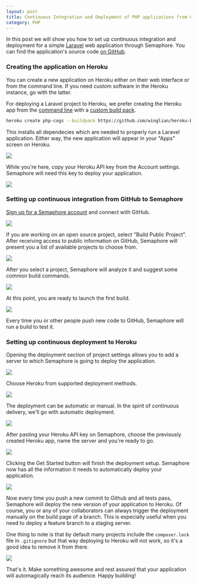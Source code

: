 ```yaml
---
layout: post
title: Continuous Integration and Deployment of PHP applications from GitHub to Heroku with Semaphore
category: PHP
---
```


In this post we will show you how to set up continuous integration and deployment
for a simple [Laravel]("http://laravel.com") web application through Semaphore.
You can find the application's source code
[on GitHub](https://github.com/ervinb/php-base-app).

### Creating the application on Heroku

You can create a new application on Heroku either on their web interface or
from the command line. If you need custom software in the Heroku instance,
go with the latter.

For deploying a Laravel project to Heroku, we prefer creating the Heroku app from
the [command line](https://devcenter.heroku.com/categories/command-line) with
a [custom build pack](https://devcenter.heroku.com/articles/buildpacks#using-a-custom-buildpack).

```bash
heroku create php-cogs --buildpack https://github.com/winglian/heroku-buildpack-php
```

This installs all dependecies which are needed to properly run a Laravel
application.  Either way, the new application will appear in your "Apps" screen
on Heroku.

<img src="/docs/assets/img/languages/php/heroku-apps.png" class="img-responsive">

While you're here, copy your Heroku API key from the Account settings.
Semaphore will need this key to deploy your application.

<img src="/docs/assets/img/languages/php/heroku-account-settings.png" class="img-responsive">

### Setting up continuous integration from GitHub to Semaphore

[Sign up for a Semaphore account](https://semaphoreci.com) and connect
with GitHub.

<img src="/docs/assets/img/languages/php/welcome-screen.png" class="img-responsive">

If you are working on an open source project, select "Build Public Project".
After receiving access to public information on GitHub, Semaphore will
present you a list of available projects to choose from.

<img src="/docs/assets/img/languages/php/project-list.png" class="img-responsive">

After you select a project, Semaphore will analyze it and suggest some common
build commands.

<img src="/docs/assets/img/languages/php/project-analyzed.png" class="img-responsive">

At this point, you are ready to launch the first build.

<img src="/docs/assets/img/languages/php/build-passed.png" class="img-responsive">

Every time you or other people push new code to GitHub, Semaphore will run
a build to test it.

### Setting up continuous deployment to Heroku

Opening the deployment section of project settings allows you to add a server
to which Semaphore is going to deploy the application.

<img src="/docs/assets/img/languages/php/project-settings.png" class="img-responsive">

Choose Heroku from supported deployment methods.

<img src="/docs/assets/img/languages/php/deployment-method.png" class="img-responsive">

The deployment can be automatic or manual. In the spirit of continuous delivery,
we'll go with automatic deployment.

<img src="/docs/assets/img/languages/php/deployment-strategy.png" class="img-responsive">

After pasting your Heroku API key on Semaphore, choose the previously created
Heroku app, name the server and you're ready to go.

<img src="/docs/assets/img/languages/php/deployment-summary.png" class="img-responsive">

Clicking the Get Started button will finish the deployment setup. Semaphore now
has all the information it needs to automatically deploy your application.

<img src="/docs/assets/img/languages/php/deploy-passed.png" class="img-responsive">

Now every time you push a new commit to Github and all tests pass,
Semaphore will deploy the new version of your application to Heroku.
Of course, you or any of your collaborators can always trigger the deployment
manually on the build page of a branch. This is especially useful when you need
to deploy a feature branch to a staging server.

One thing to note is that by default many projects include
the `composer.lock` file in `.gitignore` but that way deploying to Heroku
will not work, so it's a good idea to remove it from there.

<img src="/docs/assets/img/languages/php/laravel-landing-window.png" class="img-responsive">

That's it. Make something awesome and rest assured that your application will
automagically reach its audience. Happy building!
